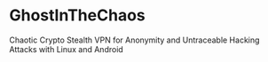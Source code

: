 # GhostInTheChaos
Chaotic Crypto Stealth VPN for Anonymity and Untraceable Hacking Attacks with Linux and Android
